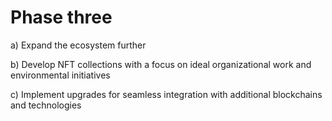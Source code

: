 # Phase three

a) Expand the ecosystem further&#x20;

b) Develop NFT collections with a focus on ideal organizational work and environmental initiatives&#x20;

c) Implement upgrades for seamless integration with additional blockchains and technologies
